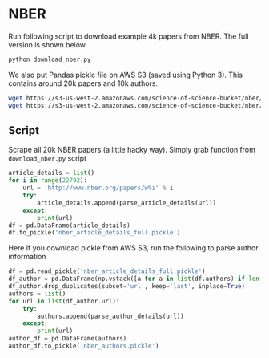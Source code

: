 # NBER

Run following script to download example 4k papers from NBER. The full version is
shown below.

```bash
python download_nber.py
```

We also put Pandas pickle file on AWS S3 (saved using Python 3). This contains around
20k papers and 10k authors.

```bash
wget https://s3-us-west-2.amazonaws.com/science-of-science-bucket/nber/nber_article_details_full.pickle
wget https://s3-us-west-2.amazonaws.com/science-of-science-bucket/nber/nber_authors.pickle
```

## Script

Scrape all 20k NBER papers (a little hacky way). Simply grab function from
`download_nber.py` script

```python
article_details = list()
for i in range(22792):
    url = 'http://www.nber.org/papers/w%i' % i
    try:
        article_details.append(parse_article_details(url))
    except:
        print(url)
df = pd.DataFrame(article_details)
df.to_pickle('nber_article_details_full.pickle')
```

Here if you download pickle from AWS S3, run the following to parse author information

```python
df = pd.read_pickle('nber_article_details_full.pickle')
df_author = pd.DataFrame(np.vstack([a for a in list(df.authors) if len(a) > 0]), columns=['name', 'url'])
df_author.drop_duplicates(subset='url', keep='last', inplace=True)
authors = list()
for url in list(df_author.url):
    try:
        authors.append(parse_author_details(url))
    except:
        print(url)
author_df = pd.DataFrame(authors)
author_df.to_pickle('nber_authors.pickle')
```
